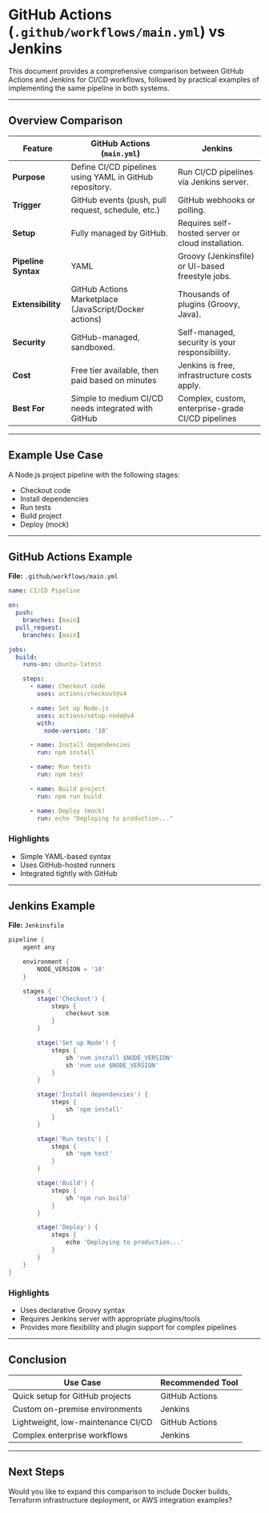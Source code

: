 # GitHub Actions (`.github/workflows/main.yml`) vs Jenkins

This document provides a comprehensive comparison between GitHub Actions and Jenkins for CI/CD workflows, followed by practical examples of implementing the same pipeline in both systems.

---

## Overview Comparison

| Feature             | GitHub Actions (`main.yml`)                             | Jenkins                                            |
| ------------------- | ------------------------------------------------------- | -------------------------------------------------- |
| **Purpose**         | Define CI/CD pipelines using YAML in GitHub repository. | Run CI/CD pipelines via Jenkins server.            |
| **Trigger**         | GitHub events (push, pull request, schedule, etc.)      | GitHub webhooks or polling.                        |
| **Setup**           | Fully managed by GitHub.                                | Requires self-hosted server or cloud installation. |
| **Pipeline Syntax** | YAML                                                    | Groovy (Jenkinsfile) or UI-based freestyle jobs.   |
| **Extensibility**   | GitHub Actions Marketplace (JavaScript/Docker actions)  | Thousands of plugins (Groovy, Java).               |
| **Security**        | GitHub-managed, sandboxed.                              | Self-managed, security is your responsibility.     |
| **Cost**            | Free tier available, then paid based on minutes         | Jenkins is free, infrastructure costs apply.       |
| **Best For**        | Simple to medium CI/CD needs integrated with GitHub     | Complex, custom, enterprise-grade CI/CD pipelines  |

---

## Example Use Case

A Node.js project pipeline with the following stages:

* Checkout code
* Install dependencies
* Run tests
* Build project
* Deploy (mock)

---

## GitHub Actions Example

**File:** `.github/workflows/main.yml`

```yaml
name: CI/CD Pipeline

on:
  push:
    branches: [main]
  pull_request:
    branches: [main]

jobs:
  build:
    runs-on: ubuntu-latest

    steps:
      - name: Checkout code
        uses: actions/checkout@v4

      - name: Set up Node.js
        uses: actions/setup-node@v4
        with:
          node-version: '18'

      - name: Install dependencies
        run: npm install

      - name: Run tests
        run: npm test

      - name: Build project
        run: npm run build

      - name: Deploy (mock)
        run: echo "Deploying to production..."
```

### Highlights

* Simple YAML-based syntax
* Uses GitHub-hosted runners
* Integrated tightly with GitHub

---

## Jenkins Example

**File:** `Jenkinsfile`

```groovy
pipeline {
    agent any

    environment {
        NODE_VERSION = '18'
    }

    stages {
        stage('Checkout') {
            steps {
                checkout scm
            }
        }

        stage('Set up Node') {
            steps {
                sh 'nvm install $NODE_VERSION'
                sh 'nvm use $NODE_VERSION'
            }
        }

        stage('Install dependencies') {
            steps {
                sh 'npm install'
            }
        }

        stage('Run tests') {
            steps {
                sh 'npm test'
            }
        }

        stage('Build') {
            steps {
                sh 'npm run build'
            }
        }

        stage('Deploy') {
            steps {
                echo 'Deploying to production...'
            }
        }
    }
}
```

### Highlights

* Uses declarative Groovy syntax
* Requires Jenkins server with appropriate plugins/tools
* Provides more flexibility and plugin support for complex pipelines

---

## Conclusion

| Use Case                           | Recommended Tool |
| ---------------------------------- | ---------------- |
| Quick setup for GitHub projects    | GitHub Actions   |
| Custom on-premise environments     | Jenkins          |
| Lightweight, low-maintenance CI/CD | GitHub Actions   |
| Complex enterprise workflows       | Jenkins          |

---

## Next Steps

Would you like to expand this comparison to include Docker builds, Terraform infrastructure deployment, or AWS integration examples?
